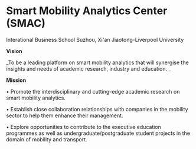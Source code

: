 # Smart Mobility Analytics Center (SMAC) 
Interational Business School Suzhou, Xi'an Jiaotong-Liverpool University

**Vision** 

_To be a leading platform on smart mobility analytics that will synergise the insights and needs of academic research, industry and education. 
_

**Mission**

•	Promote the interdisciplinary and cutting-edge academic research on smart mobility analytics.

•	Establish close collaboration relationships with companies in the mobility sector to help them enhance their management.

•	Explore opportunities to contribute to the executive education programmes as well as undergraduate/postgraduate student projects in the domain of mobility and transport.
